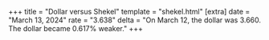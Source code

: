 +++
title = "Dollar versus Shekel"
template = "shekel.html"
[extra]
date = "March 13, 2024"
rate = "3.638"
delta = "On March 12, the dollar was 3.660. The dollar became 0.617% weaker."
+++
